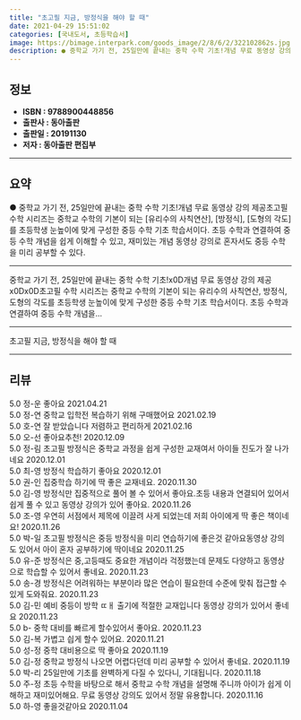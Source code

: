 ```yaml
---
title: "초고필 지금, 방정식을 해야 할 때"
date: 2021-04-29 15:51:02
categories: [국내도서, 초등학습서]
image: https://bimage.interpark.com/goods_image/2/8/6/2/322102862s.jpg
description: ● 중학교 가기 전, 25일만에 끝내는 중학 수학 기초!개념 무료 동영상 강의 제공초고필 수학 시리즈는 중학교 수학의 기본이 되는 [유리수의 사칙연산], [방정식], [도형의 각도]를 초등학생 눈높이에 맞게 구성한 중등 수학 기초 학습서이다. 초등 수학과 연결하여 중등 수학 개념을 쉽
---
```


## **정보**

- **ISBN : 9788900448856**
- **출판사 : 동아출판**
- **출판일 : 20191130**
- **저자 : 동아출판 편집부**

------



## **요약**

●  중학교 가기 전, 25일만에 끝내는 중학 수학 기초!개념 무료 동영상 강의 제공초고필 수학 시리즈는 중학교 수학의 기본이 되는 [유리수의 사칙연산], [방정식], [도형의 각도]를 초등학생 눈높이에 맞게 구성한 중등 수학 기초 학습서이다. 초등 수학과 연결하여 중등 수학 개념을 쉽게 이해할 수 있고, 재미있는 개념 동영상 강의로 혼자서도 중등 수학을 미리 공부할 수 있다.

------

중학교 가기 전, 25일만에 끝내는 중학 수학 기초!x0D개념 무료 동영상 강의 제공x0Dx0D초고필 수학 시리즈는 중학교 수학의 기본이 되는 유리수의 사칙연산, 방정식, 도형의 각도를 초등학생 눈높이에 맞게 구성한 중등 수학 기초 학습서이다. 초등 수학과 연결하여 중등 수학 개념을... 

------


초고필 지금, 방정식을 해야 할 때 

------


## **리뷰** 

5.0 정-운 좋아요  2021.04.21 <br/>5.0 정-연 중학교 입학전 복습하기 위해 구매했어요 2021.02.19 <br/>5.0 호-연 잘 받았습니다 저렴하고 편리하게  2021.02.16 <br/>5.0 오-선 좋아요추천! 2020.12.09 <br/>5.0 정-림 초고필 방정식은 중학교 과정을 쉽게 구성한 교재여서 아이들 진도가 잘 나가네요 2020.12.01 <br/>5.0 최-영 방정식 학습하기 좋아요  2020.12.01 <br/>5.0 권-인 집중학습 하기에 딱 좋은 교재네요. 2020.11.30 <br/>5.0 김-영 방정식만 집중적으로 풀어 볼 수 있어서 좋아요.초등 내용과 연결되어 있어서 쉽게 풀 수 있고 동영상 강의가 있어 좋아요. 2020.11.26 <br/>5.0 조-영 우연히 서점에서 제목에 이끌려 사게 되었는데 저희 아이에게 딱 좋은 책이네요! 2020.11.26 <br/>5.0 박-일 초고필 방정식은 중등 방정식을 미리 연습하기에 좋은것 같아요동영상 강의도 있어서 아이 혼자 공부하기에 딱이네요 2020.11.25 <br/>5.0 유-준 방정식은 중,고등때도 중요한 개념이라 걱정했는데 문제도 다양하고 동영상으로 학습할 수 있어서 좋네요. 2020.11.23 <br/>5.0 송-경 방정식은 어려워하는 부분이라 많은 연습이 필요한데 수준에 맞춰 접근할 수 있게 도와줘요. 2020.11.23 <br/>5.0 김-민 예비 중등이 방학 ㄸㅐ 출기에 적절한 교재입니다 동영상 강의가 있어서 좋네요 2020.11.23 <br/>5.0 b- 중학 대비를 빠르게 할수있어서 좋아요.  2020.11.23 <br/>5.0 김-복 가볍고 싑게  할수 있어요.
 2020.11.21 <br/>5.0 성-정 중학 대비용으로 딱 좋아요 2020.11.19 <br/>5.0 김-정 중학교 방정식 나오면 어렵다던데 미리 공부할 수 있어서 좋네요. 2020.11.19 <br/>5.0 박-리 25일만에 기초를 완벽하게 다질 수 있다니, 기대됩니다. 2020.11.18 <br/>5.0 주-정 초등 수학을 바탕으로 해서 중학교 수학 개념을 설명해 주니까 아이가 쉽게 이해하고 재미있어해요. 무료 동영상 강의도 있어서 정말 유용합니다. 2020.11.16 <br/>5.0 하-영 좋을것같아요 2020.11.04 <br/>
